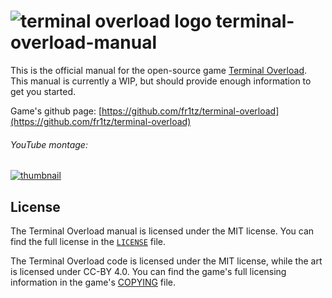 ![terminal overload logo](images/logo.png)
terminal-overload-manual
========================
This is the official manual for the open-source game [Terminal Overload](http://www.terminal-overload.org/).
This manual is currently a WIP, but should provide enough information to get you started.

Game's github page: [https://github.com/fr1tz/terminal-overload](https://github.com/fr1tz/terminal-overload)

###### YouTube montage:
[![thumbnail](http://img.youtube.com/vi/yPNLQbaG5qE/0.jpg)](http://youtu.be/yPNLQbaG5qE)

License
-------
The Terminal Overload manual is licensed under the MIT license.
You can find the full license in the [`LICENSE`](LICENSE) file.

The Terminal Overload code is licensed under the MIT license, while the art is licensed under CC-BY 4.0. You can find the game's full licensing information in the game's [COPYING](https://github.com/fr1tz/terminal-overload/blob/master/COPYING) file.
